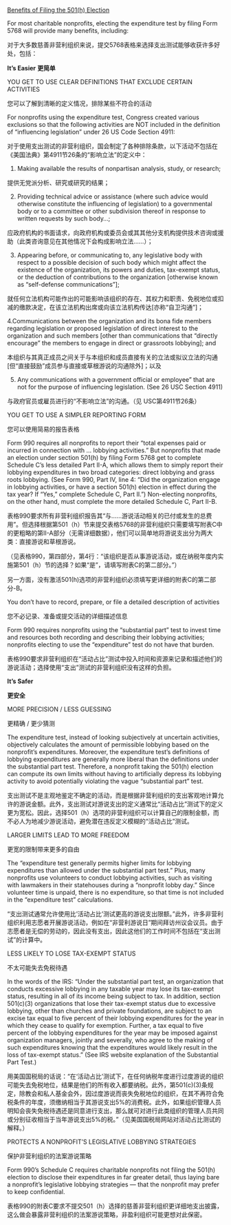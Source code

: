 [Benefits of Filing the 501(h) Election](https://www.councilofnonprofits.org/benefits-of-filing-the-501h-election)

For most charitable nonprofits, electing the expenditure test by filing Form 5768 will provide many benefits, including:

对于大多数慈善非营利组织来说，提交5768表格来选择支出测试能够收获许多好处，包括：

**It’s Easier**
**更简单**

YOU GET TO USE CLEAR DEFINITIONS THAT EXCLUDE CERTAIN ACTIVITIES

您可以了解到清晰的定义情况，排除某些不符合的活动

For nonprofits using the expenditure test, Congress created various exclusions so that the following activities are NOT included in the definition of “influencing legislation” under 26 US Code Section 4911:

对于使用支出测试的非营利组织，国会制定了各种排除条款，以下活动不包括在《美国法典》第4911节26条的“影响立法”的定义中：

1. Making available the results of nonpartisan analysis, study, or research;

 提供无党派分析、研究或研究的结果；
 
 2. Providing technical advice or assistance (where such advice would otherwise constitute the influencing of legislation) to a governmental body or to a committee or other subdivision thereof in response to written requests by such body…;
 
 应政府机构的书面请求，向政府机构或委员会或其其他分支机构提供技术咨询或援助（此类咨询意见在其他情况下会构成影响立法……）；
 
3. Appearing before, or communicating to, any legislative body with respect to a  possible decision of such body which might affect the existence of the organization, its powers and duties, tax-exempt status, or the deduction of contributions to the organization [otherwise known as “self-defense communications”];

 就任何立法机构可能作出的可能影响该组织的存在、其权力和职责、免税地位或扣减的缴款决定，在该立法机构出席或向该立法机构传达[亦称“自卫沟通”]；
 
4.Communications between the organization and its bona fide members regarding legislation or proposed legislation of direct interest to the organization and such members [other than communications that “directly encourage” the members to engage in direct or grassroots lobbying]; and

 本组织与其真正成员之间关于与本组织和成员直接有关的立法或拟议立法的沟通[但“直接鼓励”成员参与直接或草根游说的沟通除外]；以及
 
5. Any communications with a government official or employee” that are not for the purpose of influencing legislation. (See 26 USC Section 4911)

与政府官员或雇员进行的“不影响立法”的沟通。（见 USC第4911节26条）

YOU GET TO USE A SIMPLER REPORTING FORM

您可以使用简易的报告表格

Form 990 requires all nonprofits to report their “total expenses paid or incurred in connection with …  lobbying activities.” But nonprofits that made an election under section 501(h) by filing Form 5768 get to complete Schedule C’s less detailed Part II-A, which allows them to simply report their lobbying expenditures in two broad categories: direct lobbying and grass roots lobbying. (See Form 990, Part IV, line 4: “Did the organization engage in lobbying activities, or have a section 501(h) election in effect during the tax year? If “Yes,” complete Schedule C, Part II.”)  Non-electing nonprofits, on the other hand, must complete the more detailed Schedule C, Part II-B.

表格990要求所有非营利组织报告其“与……游说活动相关的已付或发生的总费用”。但选择根据第501（h）节来提交表格5768的非营利组织只需要填写附表C中的更粗略的第II-A部分（无需详细数据），他们可以简单地将游说支出分为两大类：直接游说和草根游说。

（见表格990，第四部分，第4行：“该组织是否从事游说活动，或在纳税年度内实施第501（h）节的选择？如果“是”，请填写附表C的第二部分。”）

另一方面，没有激活501(h)选项的非营利组织必须填写更详细的附表C的第二部分-B。

You don’t have to record, prepare, or file a detailed description of activities

您不必记录、准备或提交活动的详细描述信息

Form 990 requires nonprofits using the “substantial part” test to invest time and resources both recording and describing their lobbying activities; nonprofits electing to use the “expenditure” test do not have that burden.

表格990要求非营利组织在“活动占比”测试中投入时间和资源来记录和描述他们的游说活动；选择使用“支出”测试的非营利组织没有这样的负担。

**It’s Safer**

**更安全**

MORE PRECISION  /  LESS GUESSING

更精确 / 更少猜测

The expenditure test, instead of looking subjectively at uncertain activities, objectively calculates the amount of permissible lobbying based on the nonprofit’s expenditures. Moreover, the expenditure test’s definitions of lobbying expenditures are generally more liberal than the definitions under the substantial part test.  Therefore, a nonprofit taking the 501(h) election can compute its own limits without having to artificially depress its lobbying activity to avoid potentially violating the vague “substantial part” test.

支出测试不是主观地鉴定不确定的活动，而是根据非营利组织的支出客观地计算允许的游说金额。此外，支出测试对游说支出的定义通常比“活动占比”测试下的定义更为宽松。因此，选择501（h）选项的非营利组织可以计算自己的限制金额，而不必人为地减少游说活动，避免潜在违反定义模糊的“活动占比”测试。

LARGER LIMITS LEAD TO MORE FREEDOM

更宽的限制带来更多的自由

The “expenditure test generally permits higher limits for lobbying expenditures than allowed under the substantial part test.” Plus, many nonprofits use volunteers to conduct lobbying activities, such as visiting with lawmakers in their statehouses during a “nonprofit lobby day.” Since volunteer time is unpaid, there is no expenditure, so that time is not included in the “expenditure test” calculations.

“支出测试通常允许使用比’活动占比’测试更高的游说支出限额。”此外，许多非营利组织利用志愿者开展游说活动，例如在“非营利游说日”期间拜访州议会议员。由于志愿者是无偿的劳动的，因此没有支出，因此这他们的工作时间不包括在“支出测试”的计算中。

LESS LIKELY TO LOSE TAX-EXEMPT STATUS

不太可能失去免税待遇

In the words of the IRS: “Under the substantial part test, an organization that conducts excessive lobbying in any taxable year may lose its tax-exempt status, resulting in all of its income being subject to tax.  In addition, section 501(c)(3) organizations that lose their tax-exempt status due to excessive lobbying, other than churches and private foundations, are subject to an excise tax equal to five percent of their lobbying expenditures for the year in which they cease to qualify for exemption. Further, a tax equal to five percent of the lobbying expenditures for the year may be imposed against organization managers, jointly and severally, who agree to the making of such expenditures knowing that the expenditures would likely result in the loss of tax-exempt status.” (See IRS website explanation of the Substantial Part Test.)

用美国国税局的话说：“在‘活动占比’测试下，在任何纳税年度进行过度游说的组织可能失去免税地位，结果是他们的所有收入都要纳税。此外，第501(c)(3)条规定，除教会和私人基金会外，因过度游说而丧失免税地位的组织，在其不再符合免税条件的年度，须缴纳相当于其游说支出5%的消费税。此外，如果组织管理人员明知会丧失免税待遇还是同意进行支出，那么就可对进行此类组织的管理人员共同或分别征收相当于当年游说支出5%的税。”（见美国国税局网站对活动占比测试的解释。）

PROTECTS A NONPROFIT’S LEGISLATIVE LOBBYING STRATEGIES

保护非营利组织的法案游说策略

Form 990’s Schedule C requires charitable nonprofits not filing the 501(h) election to disclose their expenditures in far greater detail, thus laying bare a nonprofit’s legislative lobbying strategies — that the nonprofit may prefer to keep confidential.

表格990的附表C要求不提交501（h）选择的慈善非营利组织更详细地支出披露，这么做会暴露非营利组织的法案游说策略，非盈利组织可能更想对此保密。
